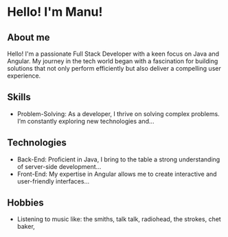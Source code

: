 # Hello! I'm Manu!

## About me
Hello! I'm a passionate Full Stack Developer with a keen focus on Java and Angular. My journey in the tech world began with a fascination for building solutions that not only perform efficiently but also deliver a compelling user experience.

## Skills
- Problem-Solving: As a developer, I thrive on solving complex problems. I’m constantly exploring new technologies and...

## Technologies
- Back-End: Proficient in Java, I bring to the table a strong understanding of server-side development...
- Front-End: My expertise in Angular allows me to create interactive and user-friendly interfaces...



## Hobbies
- Listening to music like: the smiths, talk talk, radiohead, the strokes, chet baker, 
